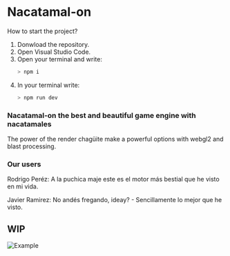 # Nacatamal-on

How to start the project?
1) Donwload the repository.
2) Open Visual Studio Code.
3) Open your terminal and write: 
    ```bash
    > npm i
    ```
4) In your terminal write: 
    ```bash
    > npm run dev
    ```

### **Nacatamal-on** the best and beautiful game engine with nacatamales
The power of the render chagüite make a powerful options with webgl2 and blast processing.

### Our users
Rodrigo Peréz: A la puchica maje este es el motor más bestial que he visto en mi vida.

Javier Ramirez: No andés fregando, ideay? - Sencillamente lo mejor que he visto.

## WIP

![Example](https://i.gyazo.com/e33eefffd449f63fe0db7c4b9fff8afb.gif)